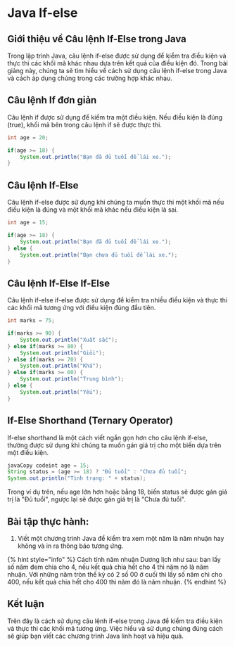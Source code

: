 # Java If-else

## Giới thiệu về Câu lệnh If-Else trong Java

Trong lập trình Java, câu lệnh if-else được sử dụng để kiểm tra điều kiện và thực thi các khối mã khác nhau dựa trên kết quả của điều kiện đó. Trong bài giảng này, chúng ta sẽ tìm hiểu về cách sử dụng câu lệnh if-else trong Java và cách áp dụng chúng trong các trường hợp khác nhau.

## **Câu lệnh If đơn giản**

Câu lệnh if được sử dụng để kiểm tra một điều kiện. Nếu điều kiện là đúng (true), khối mã bên trong câu lệnh if sẽ được thực thi.

```java
int age = 20;

if(age >= 18) {
    System.out.println("Bạn đã đủ tuổi để lái xe.");
}
```

## **Câu lệnh If-Else**

Câu lệnh if-else được sử dụng khi chúng ta muốn thực thi một khối mã nếu điều kiện là đúng và một khối mã khác nếu điều kiện là sai.

```java
int age = 15;

if(age >= 18) {
    System.out.println("Bạn đã đủ tuổi để lái xe.");
} else {
    System.out.println("Bạn chưa đủ tuổi để lái xe.");
}
```

## **Câu lệnh If-Else If-Else**

Câu lệnh if-else if-else được sử dụng để kiểm tra nhiều điều kiện và thực thi các khối mã tương ứng với điều kiện đúng đầu tiên.

```java
int marks = 75;

if(marks >= 90) {
    System.out.println("Xuất sắc");
} else if(marks >= 80) {
    System.out.println("Giỏi");
} else if(marks >= 70) {
    System.out.println("Khá");
} else if(marks >= 60) {
    System.out.println("Trung bình");
} else {
    System.out.println("Yếu");
}
```

## **If-Else Shorthand (Ternary Operator)**

If-else shorthand là một cách viết ngắn gọn hơn cho câu lệnh if-else, thường được sử dụng khi chúng ta muốn gán giá trị cho một biến dựa trên một điều kiện.

```java
javaCopy codeint age = 15;
String status = (age >= 18) ? "Đủ tuổi" : "Chưa đủ tuổi";
System.out.println("Tình trạng: " + status);
```

Trong ví dụ trên, nếu age lớn hơn hoặc bằng 18, biến status sẽ được gán giá trị là "Đủ tuổi", ngược lại sẽ được gán giá trị là "Chưa đủ tuổi".

## **Bài tập thực hành:**

1. Viết một chương trình Java để kiểm tra xem một năm là năm nhuận hay không và in ra thông báo tương ứng.

{% hint style="info" %}
Cách tính năm nhuận Dương lịch như sau: bạn lấy số năm đem chia cho 4, nếu kết quả chia hết cho 4 thì năm nó là năm nhuận. Với những năm tròn thế kỷ có 2 số 00 ở cuối thì lấy số năm chi cho 400, nếu kết quả chia hết cho 400 thì năm đó là năm nhuận.
{% endhint %}

## **Kết luận**

Trên đây là cách sử dụng câu lệnh if-else trong Java để kiểm tra điều kiện và thực thi các khối mã tương ứng. Việc hiểu và sử dụng chúng đúng cách sẽ giúp bạn viết các chương trình Java linh hoạt và hiệu quả.
